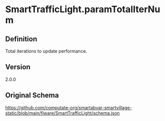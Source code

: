 # SmartTrafficLight.paramTotalIterNum

## Definition
Total iterations to update performance. 

## Version
2.0.0

## Original Schema
https://github.com/computate-org/smartabyar-smartvillage-static/blob/main/fiware/SmartTrafficLight/schema.json
